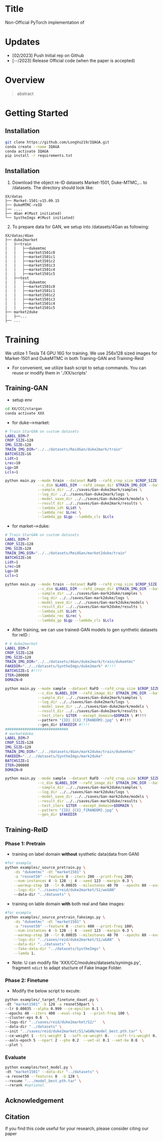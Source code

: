 # Title

Non-Official PyTorch implementation of []()

# Updates
*   [02/2023] Push Initial rep on Github
*   [--/2023] Release Official code (when the paper is accepted)

# Overview

> abstract

# Getting Started

## Installation
```bash
git clone https://github.com/LongVu219/IQAGA.git
conda create --name IQAGA
conda activate IQAGA
pip install -r requirements.txt
```

## Installation
1. Download the object re-ID datasets Market-1501, Duke-MTMC,... to /datasets. The directory should look like:

```
XX/datas
├── Market-1501-v15.09.15
├── DukeMTMC-reID
|── ....
├── 4Gan #(Must initiated)
└── SystheImgs #(Must initiated)
```

2. To prepare data for GAN, we setup into /datasets/4Gan as following:

```
XX/datas/4Gan
├── duke2market
|   ├──train
|   |   ├──dukemtmc
|   |   ├──market1501c0
|   |   ├──market1501c1
|   |   ├──market1501c2
|   |   ├──market1501c3
|   |   ├──market1501c4
|   |   ├──market1501c5
|   ├──test
|   |   ├──dukemtmc
|   |   ├──market1501c0
|   |   ├──market1501c1
|   |   ├──market1501c2
|   |   ├──market1501c3
|   |   ├──market1501c4
|   |   ├──market1501c5
├── market2duke
|   ├──...
├── ...
```

# Training
We utilize 1 Tesla T4 GPU 16G for training. 
We use 256x128 sized images for Market-1501 and DukeMTMC in both Training-GAN and Training-Reid

- For convenient, we utilize bash script to setup commands. You can reuse or modify them in './XX/scripts'

## Training-GAN
- setup env
```bash
cd XX/CCC/stargan
conda activate XXX
```

- for duke-->market:
```bash
# Train StarGAN on custom datasets
LABEL_DIM=7
CROP_SIZE=128
IMG_SIZE=128
TRAIN_IMG_DIR="../../datasets/ReidGan/duke2mark/train"
BATCHSIZE=16
Lidt=1
Lrec=10
Lgp=10
Lcls=1

python main.py --mode train --dataset RaFD --rafd_crop_size $CROP_SIZE --image_size $IMG_SIZE \
               --c_dim $LABEL_DIM --rafd_image_dir $TRAIN_IMG_DIR --batch_size $BATCHSIZE\
               --sample_dir ../../saves/Gan-duke2mark/samples \
               --log_dir ../../saves/Gan-duke2mark/logs \
               --model_save_dir ../../saves/Gan-duke2mark/models \
               --result_dir ../../saves/Gan-duke2mark/results \
               --lambda_idt $Lidt \
               --lambda_rec $Lrec \
               --lambda_gp $Lgp --lambda_cls $Lcls
```

- for market-->duke:
```bash
# Train StarGAN on custom datasets
LABEL_DIM=7
CROP_SIZE=128
IMG_SIZE=128
TRAIN_IMG_DIR="../../datasets/ReidGan/market2duke/train"
BATCHSIZE=16
Lidt=1
Lrec=10
Lgp=10
Lcls=1

python main.py --mode train --dataset RaFD --rafd_crop_size $CROP_SIZE --image_size $IMG_SIZE \
               --c_dim $LABEL_DIM --rafd_image_dir $TRAIN_IMG_DIR --batch_size $BATCHSIZE\
               --sample_dir ../../saves/Gan-mark2duke/samples \
               --log_dir ../../saves/Gan-mark2duke/logs \
               --model_save_dir ../../saves/Gan-mark2duke/models \
               --result_dir ../../saves/Gan-mark2duke/results \
               --lambda_idt $Lidt \
               --lambda_rec $Lrec \
               --lambda_gp $Lgp --lambda_cls $Lcls
```

- After training, we can use trained-GAN models to gen synthetic datasets for reID :

```bash
# 4 duke2market
LABEL_DIM=7
CROP_SIZE=128
IMG_SIZE=128
TRAIN_IMG_DIR="../../datasets/4Gan/duke2mark/train/dukemtmc"
FAKEDIR="../../datasets/SyntheImgs/duke2mark" #!!!!
BATCHSIZE=1 #!!!!
ITER=200000
DOMAIN=0

python main.py --mode sample --dataset RaFD --rafd_crop_size $CROP_SIZE --image_size $IMG_SIZE \
               --c_dim $LABEL_DIM --rafd_image_dir $TRAIN_IMG_DIR --batch_size $BATCHSIZE\
               --sample_dir ../../saves/Gan-duke2mark/samples \
               --log_dir ../../saves/Gan-duke2mark/logs \
               --model_save_dir ../../saves/Gan-duke2mark/models \
               --result_dir ../../saves/Gan-duke2mark/results \
               --test_iters $ITER --except_domain=$DOMAIN \ #!!!!
               --pattern "{ID}_{CX}_f{RANDOM}.jpg" \ #!!!!
               --gen_dir $FAKEDIR #!!!!
#############################
# market4duke
LABEL_DIM=7
CROP_SIZE=128
IMG_SIZE=128
TRAIN_IMG_DIR="../../datasets/4Gan/mark2duke/train/dukemtmc"
FAKEDIR="../../datasets/SyntheImgs/mark2duke"
BATCHSIZE=1
ITER=200000
DOMAIN=0

python main.py --mode sample --dataset RaFD --rafd_crop_size $CROP_SIZE --image_size $IMG_SIZE \
               --c_dim $LABEL_DIM --rafd_image_dir $TRAIN_IMG_DIR --batch_size $BATCHSIZE\
               --sample_dir ../../saves/Gan-mark2duke/samples \
               --log_dir ../../saves/Gan-mark2duke/logs \
               --model_save_dir ../../saves/Gan-mark2duke/models \
               --result_dir ../../saves/Gan-mark2duke/results \
               --test_iters $ITER --except_domain=$DOMAIN \
               --pattern "{ID}_{CX}_f{RANDOM}.jpg" \
               --gen_dir $FAKEDIR

```

## Training-ReID

### Phase 1: Pretrain
- training on label domain **without** systhetic data(data from GAN)

```bash
#for example
python examples/_source_pretrain.py \
    -ds "dukemtmc" -dt "market1501" \
    -a "resnet50" --feature 0 --iters 200 --print-freq 200\
	--num-instances 4 -b 128 -j 4 --seed 123 --margin 0.3 \
    --warmup-step 10 --lr 0.00035 --milestones 40 70  --epochs 80 --eval-step 1 \
	--logs-dir "../saves/reid/duke2market/S1/woGAN"
    --data-dir "../datasets" \
```


- training on lable domain **with** both real and fake images:
```bash
#for example
python examples/_source_pretrain_fakeimgs.py \
    -ds "dukemtmc" -dt "market1501" \
    -a "resnet50" --feature 0 --iters 400 --print-freq 100\
	--num-instances 4 -b 128 -j 4 --seed 123 --margin 0.3 \
    --warmup-step 10 --lr 0.00035 --milestones 40 70  --epochs 80 --eval-step 1 \
	--logs-dir "../saves/reid/duke2market/S1/wGAN"  \
    --data-dir "../datasets" \
    --fake-data-dir "../datasets/SystheImgs" \
    --lamda 1.
```

* Note: U can modify file 'XXX/CC/modules/datasets/synimgs.py', fragment `ndict` to adapt stucture of Fake Image Folder.

### Phase 2: Finetune
- Modify the below script to excute:
```bash
python examples/_target_finetune_dauet.py \
-dt "market1501" -b 128 -a resnet50part \
--lr 0.00035 --alpha 0.999 --ce-epsilon 0.1 \
--epochs 40 --iters 400 --eval-step 1  --print-freq 100 \
--cluster-eps 0.6  \
--logs-dir "../saves/reid/duke2market/S2/"   \
--data-dir "../datasets" \
--init "../saves/reid/duke2market/S1/wGAN/model_best.pth.tar" \
--ce-weight 1 --tri-weight 1 --soft-ce-weight 0.  --soft-tri-weight 0. \
--aals-epoch 5 --npart 2 --pho 0.2  --uet-al 0.1 --uet-be 0.6  \
--plot \
```

### Evaluate
```bash
python examples/test_model.py \
-dt "market1501" --data-dir "../datasets" \
-a resnet50 --features 0  -b 128 \
--resume ".../model_best.pth.tar" \
--rerank #optional
```

## Acknowledgement


## Citation
If you find this code useful for your research, please consider citing our paper
````BibTex

````


